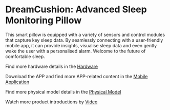 # DreamCushion: Advanced Sleep Monitoring Pillow

This smart pillow is equipped with a variety of sensors and control modules that capture key sleep data. By seamlessly connecting with a user-friendly mobile app, it can provide insights, visualise sleep data and even gently wake the user with a personalised alarm. Welcome to the future of comfortable sleep.

Find more hardware details in the [Hardware](Hardware/)

Download the APP and find more APP-related content in the [Mobile Application](MobileApplication/)

Find more physical model details in the [Physical Model](PhysicalModel/)

Watch more product introductions by [Video](https://youtu.be/RgDCq0M1jF0)
